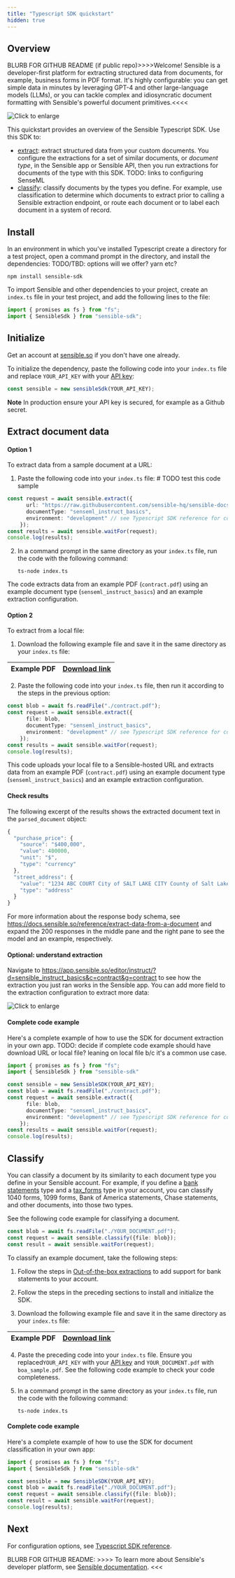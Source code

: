 ```yaml
---
title: "Typescript SDK quickstart"
hidden: true
---
```


## Overview

BLURB FOR GITHUB README (if public repo)>>>>Welcome! Sensible is a developer-first platform for extracting structured data from documents, for example, business forms in PDF format. It's highly configurable: you can get simple data in minutes by leveraging GPT-4 and other large-language models (LLMs), or you can tackle complex and idiosyncratic document formatting with Sensible's powerful document primitives.<<<<



![Click to enlarge](https://raw.githubusercontent.com/sensible-hq/sensible-docs/main/readme-sync/assets/v0/images/final/intro_SDK_2.png)

This quickstart provides an overview of the Sensible Typescript SDK. Use this SDK to:

- [extract](doc:quickstart-typescript#extract-document-data): extract structured data from your custom documents. You configure the extractions for a set of similar documents, or *document type*, in the Sensible app or Sensible API, then you run extractions for documents of the type with this SDK. TODO: links to configuring SenseML
- [classify](doc:quickstart-typescript#classify): classify documents by the types you define. For example, use classification to determine which documents to extract prior to calling a Sensible extraction endpoint, or route each document or to label each document in a system of record.

## Install

In an environment in which you've installed Typescript create a directory for a test project, open a command prompt in the directory, and install the dependencies:    TODO/TBD: options will we offer? yarn etc?

```shell
npm install sensible-sdk
```

To import Sensible and other dependencies to your project,  create an `index.ts` file in your test project, and add the following lines to the file:

```typescript
import { promises as fs } from "fs";
import { SensibleSdk } from "sensible-sdk";
```

## Initialize

Get an account at [sensible.so](https://app.sensible.so/register) if you don't have one already.

To initialize the dependency, paste the following code into your `index.ts` file and replace `YOUR_API_KEY` with your [API key]((https://app.sensible.so/account/?t=api_keys)):

```typescript
const sensible = new sensibleSdk(YOUR_API_KEY);
```

**Note** In production ensure your API key is secured, for example as a Github secret.

## Extract document data

#### Option 1

To extract data from a sample document at a URL:

1. Paste the following code into your `index.ts` file: # TODO test this code sample

```typescript
const request = await sensible.extract({
      url: "https://raw.githubusercontent.com/sensible-hq/sensible-docs/main/readme-sync/assets/v0/pdfs/contract.pdf",
      documentType: "senseml_instruct_basics",
      environment: "development" // see Typescript SDK reference for configuration options
    });
const results = await sensible.waitFor(request);
console.log(results);


```

2. In a command prompt in the same directory as your `index.ts` file, run the code with the following command:

   ```shell
   ts-node index.ts
   ```

The code extracts data from an example PDF (`contract.pdf`) using an example document type (`senseml_instruct_basics`) and an example extraction configuration. 

#### Option 2

To extract from a local file: 

1.  Download the following example file and save it in the same directory as your `index.ts` file: 

| Example PDF | [Download link](https://raw.githubusercontent.com/sensible-hq/sensible-docs/main/readme-sync/assets/v0/pdfs/contract.pdf) |
   | ----------- | ------------------------------------------------------------ |

2. Paste the following code into your `index.ts` file, then run it according to the steps in the previous option:


```typescript
const blob = await fs.readFile("./contract.pdf");
const request = await sensible.extract({
      file: blob,
      documentType: "senseml_instruct_basics",
      environment: "development" // see Typescript SDK reference for configuration options
    });
const results = await sensible.waitFor(request);
console.log(results);
```

This code uploads your local file to a Sensible-hosted URL and extracts data from an example PDF (`contract.pdf`) using an example document type (`senseml_instruct_basics`) and an example extraction configuration. 

#### Check results

The following excerpt of the results shows the extracted document text in the `parsed_document` object:

```typescript
{
  "purchase_price": {
    "source": "$400,000",
    "value": 400000,
    "unit": "$",
    "type": "currency"
  },
  "street_address": {
    "value": "1234 ABC COURT City of SALT LAKE CITY County of Salt Lake -\nState of Utah, Zip 84108",
    "type": "address"
  }
}
```

For more information about the response body schema, see <https://docs.sensible.so/reference/extract-data-from-a-document> and expand the 200 responses in the middle pane and the right pane to see the model and an example, respectively.

#### Optional: understand extraction

Navigate to https://app.sensible.so/editor/instruct/?d=sensible_instruct_basics&c=contract&g=contract to see how the extraction you just ran works in the Sensible app. You can add more field to the extraction configuration to extract more data:

![Click to enlarge](https://raw.githubusercontent.com/sensible-hq/sensible-docs/main/readme-sync/assets/v0/images/final/sdk_typescript_1.png)

#### Complete code example

Here's a complete example of how to use the SDK for document extraction in your own app. TODO: decide if complete code example should have download URL or local file? leaning on local file b/c it's a common use case.

```typescript
import { promises as fs } from "fs";
import { SensibleSdk } from "sensible-sdk"

const sensible = new SensibleSDK(YOUR_API_KEY);
const blob = await fs.readFile("./contract.pdf");
const request = await sensible.extract({
      file: blob,
      documentType: "senseml_instruct_basics",
      environment: "development" // see Typescript SDK reference for configuration options
    });
const results = await sensible.waitFor(request);
console.log(results);
```

## Classify

You can classify a document by its similarity to each document type you define in your Sensible account. For example, if you define a [bank statements](https://github.com/sensible-hq/sensible-configuration-library/tree/main/bank_statements) type and a [tax_forms](https://github.com/sensible-hq/sensible-configuration-library/tree/main/tax_forms) type in your account, you can classify 1040 forms, 1099 forms, Bank of America statements, Chase statements, and other documents, into those two types.

See the following code example for classifying a document.

```typescript
const blob = await fs.readFile("./YOUR_DOCUMENT.pdf");
const request = await sensible.classify({file: blob});
const result = await sensible.waitFor(request);
```

To classify an example document, take the following steps:

1. Follow the steps in [Out-of-the-box extractions](doc:library-quickstart) to add support for bank statements to your account.

2. Follow the steps in the preceding sections to install and initialize the SDK.

3. Download the following example file and save it in the same directory as your `index.ts` file: 

| Example PDF | [Download link](https://raw.githubusercontent.com/sensible-hq/sensible-configuration-library/blob/main/bank_statements/bank_of_america/boa_sample.pdf) |
   | ----------- | ------------------------------------------------------------ |

4. Paste the preceding code into your `index.ts` file. Ensure you replaced`YOUR_API_KEY` with your [API key]((https://app.sensible.so/account/?t=api_keys)) and `YOUR_DOCUMENT.pdf` with `boa_sample.pdf`. See the following code example to check your code completeness.

5. In a command prompt in the same directory as your `index.ts` file, run the code with the following command:

   ```shell
   ts-node index.ts
   ```

#### Complete code example

Here's a complete example of how to use the SDK for document classification in your own app:

```typescript
import { promises as fs } from "fs";
import { SensibleSdk } from "sensible-sdk"

const sensible = new SensibleSDK(YOUR_API_KEY);
const blob = await fs.readFile("./YOUR_DOCUMENT.pdf");
const request = await sensible.classify({file: blob});
const result = await sensible.waitFor(request);
console.log(results);
```



## Next

For configuration options, see [Typescript SDK reference](doc:sdk-typescript).



BLURB FOR GITHUB README: >>>> To learn more about Sensible's developer platform, see [Sensible documentation](https://docs.sensible.so/docs/). <<<
